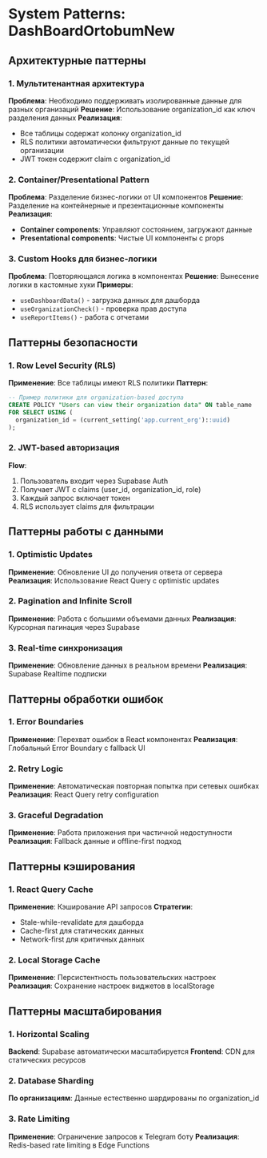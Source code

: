 # System Patterns: DashBoardOrtobumNew

## Архитектурные паттерны

### 1. Мультитенантная архитектура
**Проблема**: Необходимо поддерживать изолированные данные для разных организаций
**Решение**: Использование organization_id как ключ разделения данных
**Реализация**:
- Все таблицы содержат колонку organization_id
- RLS политики автоматически фильтруют данные по текущей организации
- JWT токен содержит claim с organization_id

### 2. Container/Presentational Pattern
**Проблема**: Разделение бизнес-логики от UI компонентов
**Решение**: Разделение на контейнерные и презентационные компоненты
**Реализация**:
- **Container components**: Управляют состоянием, загружают данные
- **Presentational components**: Чистые UI компоненты с props

### 3. Custom Hooks для бизнес-логики
**Проблема**: Повторяющаяся логика в компонентах
**Решение**: Вынесение логики в кастомные хуки
**Примеры**:
- `useDashboardData()` - загрузка данных для дашборда
- `useOrganizationCheck()` - проверка прав доступа
- `useReportItems()` - работа с отчетами

## Паттерны безопасности

### 1. Row Level Security (RLS)
**Применение**: Все таблицы имеют RLS политики
**Паттерн**: 
```sql
-- Пример политики для organization-based доступа
CREATE POLICY "Users can view their organization data" ON table_name
FOR SELECT USING (
  organization_id = (current_setting('app.current_org')::uuid)
);
```

### 2. JWT-based авторизация
**Flow**:
1. Пользователь входит через Supabase Auth
2. Получает JWT с claims (user_id, organization_id, role)
3. Каждый запрос включает токен
4. RLS использует claims для фильтрации

## Паттерны работы с данными

### 1. Optimistic Updates
**Применение**: Обновление UI до получения ответа от сервера
**Реализация**: Использование React Query с optimistic updates

### 2. Pagination and Infinite Scroll
**Применение**: Работа с большими объемами данных
**Реализация**: Курсорная пагинация через Supabase

### 3. Real-time синхронизация
**Применение**: Обновление данных в реальном времени
**Реализация**: Supabase Realtime подписки

## Паттерны обработки ошибок

### 1. Error Boundaries
**Применение**: Перехват ошибок в React компонентах
**Реализация**: Глобальный Error Boundary с fallback UI

### 2. Retry Logic
**Применение**: Автоматическая повторная попытка при сетевых ошибках
**Реализация**: React Query retry configuration

### 3. Graceful Degradation
**Применение**: Работа приложения при частичной недоступности
**Реализация**: Fallback данные и offline-first подход

## Паттерны кэширования

### 1. React Query Cache
**Применение**: Кэширование API запросов
**Стратегии**:
- Stale-while-revalidate для дашборда
- Cache-first для статических данных
- Network-first для критичных данных

### 2. Local Storage Cache
**Применение**: Персистентность пользовательских настроек
**Реализация**: Сохранение настроек виджетов в localStorage

## Паттерны масштабирования

### 1. Horizontal Scaling
**Backend**: Supabase автоматически масштабируется
**Frontend**: CDN для статических ресурсов

### 2. Database Sharding
**По организациям**: Данные естественно шардированы по organization_id

### 3. Rate Limiting
**Применение**: Ограничение запросов к Telegram боту
**Реализация**: Redis-based rate limiting в Edge Functions
